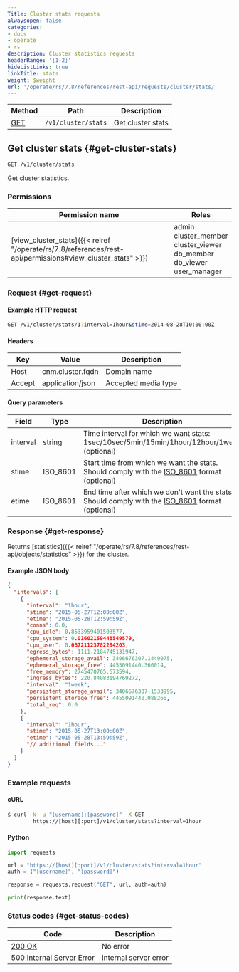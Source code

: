 ```yaml
---
Title: Cluster stats requests
alwaysopen: false
categories:
- docs
- operate
- rs
description: Cluster statistics requests
headerRange: '[1-2]'
hideListLinks: true
linkTitle: stats
weight: $weight
url: '/operate/rs/7.8/references/rest-api/requests/cluster/stats/'
---
```


| Method | Path | Description |
|--------|------|-------------|
| [GET](#get-cluster-stats) | `/v1/cluster/stats` | Get cluster stats |

## Get cluster stats {#get-cluster-stats}

```sh
GET /v1/cluster/stats
```

Get cluster statistics.

### Permissions

| Permission name | Roles |
|-----------------|-------|
| [view_cluster_stats]({{< relref "/operate/rs/7.8/references/rest-api/permissions#view_cluster_stats" >}}) | admin<br />cluster_member<br />cluster_viewer<br />db_member<br />db_viewer<br />user_manager |

### Request {#get-request}

#### Example HTTP request

```sh
GET /v1/cluster/stats/1?interval=1hour&stime=2014-08-28T10:00:00Z
```

#### Headers

| Key | Value | Description |
|-----|-------|-------------|
| Host | cnm.cluster.fqdn | Domain name |
| Accept | application/json | Accepted media type |

#### Query parameters

| Field | Type | Description |
|-------|------|-------------|
| interval | string | Time interval for which we want stats: 1sec/10sec/5min/15min/1hour/12hour/1week (optional) |
| stime | ISO_8601 | Start time from which we want the stats. Should comply with the [ISO_8601](https://en.wikipedia.org/wiki/ISO_8601) format (optional) |
| etime | ISO_8601 | End time after which we don't want the stats. Should comply with the [ISO_8601](https://en.wikipedia.org/wiki/ISO_8601) format (optional) |

### Response {#get-response}

Returns [statistics]({{< relref "/operate/rs/7.8/references/rest-api/objects/statistics" >}}) for the cluster.

#### Example JSON body

```json
{
  "intervals": [
    {
      "interval": "1hour",
      "stime": "2015-05-27T12:00:00Z",
      "etime": "2015-05-28T12:59:59Z",
      "conns": 0.0,
      "cpu_idle": 0.8533959401503577,
      "cpu_system": 0.01602159448549579,
      "cpu_user": 0.08721123782294203,
      "egress_bytes": 1111.2184745131947,
      "ephemeral_storage_avail": 3406676307.1449075,
      "ephemeral_storage_free": 4455091440.360014,
      "free_memory": 2745470765.673594,
      "ingress_bytes": 220.84083194769272,
      "interval": "1week",
      "persistent_storage_avail": 3406676307.1533995,
      "persistent_storage_free": 4455091440.088265,
      "total_req": 0.0
    },
    {
      "interval": "1hour",
      "stime": "2015-05-27T13:00:00Z",
      "etime": "2015-05-28T13:59:59Z",
      "// additional fields..."
    }
  ]
}
```

### Example requests

#### cURL

```sh
$ curl -k -u "[username]:[password]" -X GET
        https://[host][:port]/v1/cluster/stats?interval=1hour
```

#### Python

```python
import requests

url = "https://[host][:port]/v1/cluster/stats?interval=1hour"
auth = ("[username]", "[password]")

response = requests.request("GET", url, auth=auth)

print(response.text)
```

### Status codes {#get-status-codes}

| Code | Description |
|------|-------------|
| [200 OK](http://www.w3.org/Protocols/rfc2616/rfc2616-sec10.html#sec10.2.1) | No error |
| [500 Internal Server Error](http://www.w3.org/Protocols/rfc2616/rfc2616-sec10.html#sec10.5.1) | Internal server error |
